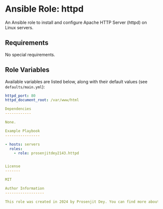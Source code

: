 # Ansible Role: httpd

An Ansible role to install and configure Apache HTTP Server (httpd) on Linux servers.

## Requirements

No special requirements.

## Role Variables

Available variables are listed below, along with their default values (see `defaults/main.yml`):

```yaml
httpd_port: 80
httpd_document_root: /var/www/html

Dependencies
------------

None.

Example Playbook
----------------

- hosts: servers
  roles:
    - role: prosenjitdey2143.httpd


License
-------

MIT

Author Information
------------------

This role was created in 2024 by Prosenjit Dey. You can find more about me at LinkedIn.
